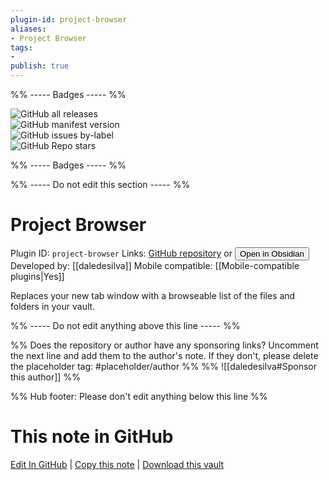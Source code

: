 ```yaml
---
plugin-id: project-browser
aliases:
- Project Browser
tags: 
- 
publish: true
---
```


%% ----- Badges ----- %%

![GitHub all releases](https://img.shields.io/github/downloads/daledesilva/obsidian_project-browser/total?color=573E7A&logo=github&style=for-the-badge)   
![GitHub manifest version](https://img.shields.io/github/manifest-json/v/daledesilva/obsidian_project-browser?color=573E7A&logo=github&style=for-the-badge)   
![GitHub issues by-label](https://img.shields.io/github/issues/daledesilva/obsidian_project-browser/help%20wanted?color=573E7A&logo=github&style=for-the-badge)   
![GitHub Repo stars](https://img.shields.io/github/stars/daledesilva/obsidian_project-browser?color=573E7A&logo=github&style=for-the-badge)

%% ----- Badges ----- %%

%% ----- Do not edit this section ----- %%

# Project Browser

Plugin ID: `project-browser`
Links: [GitHub repository](https://github.com/daledesilva/obsidian_project-browser) or [<button id=HH>Open in Obsidian</button>](obsidian://show-plugin?id=project-browser)
Developed by: [[daledesilva]]
Mobile compatible: [[Mobile-compatible plugins|Yes]]

Replaces your new tab window with a browseable list of the files and folders in your vault.

%% ----- Do not edit anything above this line ----- %% 

%% Does the repository or author have any sponsoring links? Uncomment the next line and add them to the author's note. If they don't, please delete the placeholder tag: #placeholder/author %%
%% ![[daledesilva#Sponsor this author]] %%

%% Hub footer: Please don't edit anything below this line %%

# This note in GitHub

<span class="git-footer">[Edit In GitHub](https://github.dev/obsidian-community/obsidian-hub/blob/main/02%20-%20Community%20Expansions/02.05%20All%20Community%20Expansions/Plugins/project-browser.md "git-hub-edit-note") | [Copy this note](https://raw.githubusercontent.com/obsidian-community/obsidian-hub/main/02%20-%20Community%20Expansions/02.05%20All%20Community%20Expansions/Plugins/project-browser.md "git-hub-copy-note") | [Download this vault](https://github.com/obsidian-community/obsidian-hub/archive/refs/heads/main.zip "git-hub-download-vault") </span>
